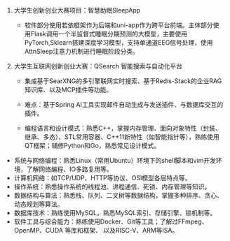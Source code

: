 1. 大学生创新创业大赛项目：智慧助眠SleepApp
    -  软件部分使用若依框架作为后端和uni-app作为跨平台前端。主体部分使用Flask调用一个半监督式睡眠分期预测的大模型，主要使用PyTorch,Sklearn搭建深度学习模型，⽀持单通道EEG信号处理，使⽤AttnSleep注意⼒机制进⾏睡眠阶段分类。

2. ⼤学⽣互联⽹创新创业⼤赛：QSearch 智能搜索与自动化平台

    -  集成基于SearXNG的多引擎联网实时搜索、基于Redis-Stack的企业RAG知识库、以及MCP插件等功能。
    -  难点：基于Spring AI工具实现邮件自动生成与发送插件、与数据库交互的插件。


    - 编程语言和设计模式：熟悉C++，掌握内存管理、面向对象特性（封装、继承、多态）、STL常用容器、C++11新特性（如智能指针等），熟练使用QT框架；辅修Python和Go，熟悉常见设计模式。
- 系统与网络编程：熟悉Linux（常用Ubuntu）环境下的shell脚本和vim开发环境，了解网络编程、IO多路复用等。
- 计算机网络：如TCP/UDP、HTTP等协议、OSI模型各层特点等。
- 操作系统：熟悉操作系统的线程池、进程通信、死锁、内存管理等知识。
- 数据结构与算法：熟悉栈、队列、二叉树等数据结构，掌握多种排序、贪心、动态规划等算法。
- 数据库技术：熟练使用MySQL，熟悉MySQL索引、存储引擎、锁机制等。
- 软件工具与综合能力：熟练使用Docker、Git等工具；了解过FFmpeg、OpenMP、CUDA 等库和框架、 以及RISC-V、ARM等ISA。